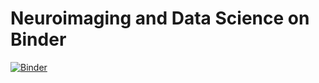 # Neuroimaging and Data Science on Binder

[![Binder](https://mybinder.org/badge.svg)](https://mybinder.org/v2/gh/arokem/binder-nds/master)
